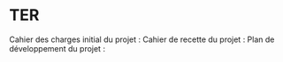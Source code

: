 # TER

Cahier des charges initial du projet : 
Cahier de recette du projet : 
Plan de développement du projet : 
